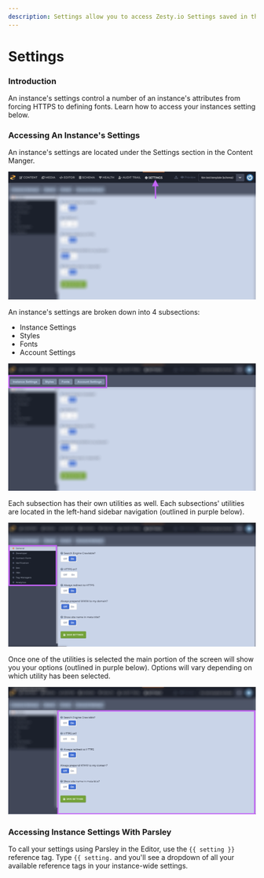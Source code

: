 ```yaml
---
description: Settings allow you to access Zesty.io Settings saved in the manager
---
```


# Settings

### Introduction

An instance's settings control a number of an instance's attributes from forcing HTTPS to defining fonts. Learn how to access your instances setting below. 

### Accessing An Instance's Settings

An instance's settings are located under the Settings section in the Content Manger. 

![Settings section in the content manager navigation.](../../../../.gitbook/assets/settings-section.png)

An instance's settings are broken down into 4 subsections: 

* Instance Settings
* Styles
* Fonts
* Account Settings

![Instance settings subsections.](../../../../.gitbook/assets/settings-subsections.png)

Each subsection has their own utilities as well. Each subsections' utilities are located in the left-hand sidebar navigation \(outlined in purple below\).

![Subsection&apos;s utilities are shown in the left-hand navigation.](../../../../.gitbook/assets/settings-subsections-utilities.png)

Once one of the utilities is selected the main portion of the screen will show you your options \(outlined in purple below\). Options will vary depending on which utility has been selected.

![All of a utilities options will be shown in the main portion of the screen.](../../../../.gitbook/assets/setting-subsection-utilities-main-portion.png)

### Accessing Instance Settings With Parsley

To call your settings using Parsley in the Editor, use the `{{ setting }}` reference tag. Type `{{ setting.` and you'll see a dropdown of all your available reference tags in your instance-wide settings.


